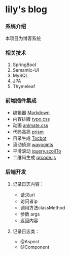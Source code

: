 # lily's blog
### 系统介绍
本项目为博客系统

### 相关技术
1. SpringBoot
2. Semantic-UI
3. MySQL
4. JPA
5. Thymeleaf

### 前端插件集成
* 编辑器 [Markdown](https://pandao.github.io/editor.md/) 
* 内容排版 [typo.css](https://typo.sofi.sh/)
* 动画 [animate.css](https://daneden.github.io/animate.css/)
* 代码高亮 [prism](https://prismjs.com/)
* 目录生成 [Tocbot](http://tscanlin.github.io/tocbot/)
* 滚动侦测 [waypoints](http://imakewebthings.com/waypoints/)
* 平滑滚动 [jquery.scollTo](https://github.com/flesler/jquery.scrollTo)
* 二维码生成 [qrcode.js](https://davidshimjs.github.io/qrcodejs/)


### 后端开发
1. 记录日志内容：
    * 请求url
    * 访问者ip
    * 调用方法classMethod
    * 参数 args
    * 返回内容
    
2. 记录日志类：
    * @Aspect
    * @Component

